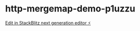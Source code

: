 # http-mergemap-demo-p1uzzu

[Edit in StackBlitz next generation editor ⚡️](https://stackblitz.com/~/github.com/vikas11-creator/http-mergemap-demo-p1uzzu)